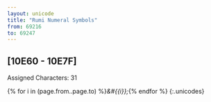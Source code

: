 ```yaml
---
layout: unicode
title: "Rumi Numeral Symbols"
from: 69216
to: 69247
---
```


## 	[10E60 - 10E7F]

Assigned Characters: 31

{% for i in (page.from..page.to) %}<i>&#{{i}};</i>{% endfor %}
{:.unicodes}
